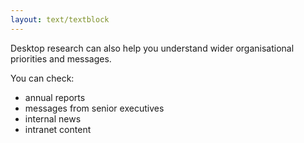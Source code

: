 ```yaml
---
layout: text/textblock
---
```


Desktop research can also help you understand wider organisational priorities and messages. 

You can check:
- annual reports
- messages from senior executives
- internal news
- intranet content
